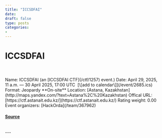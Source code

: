 ```yaml
---
title: "ICCSDFAI"
date: 
draft: false
type: posts
categories: 
- 
---
```

# ICCSDFAI

<br/>

<br/>
Name: ICCSDFAI (an [ICCSDFAI CTF](/ctf/1257) event.)  
Date: April 29, 2025, 11 a.m. — 30 April 2025, 17:00 UTC  [\[add to calendar\]](/event/2685.ics)  
Format: Jeopardy  
**On-site**  
Location: [Astana, Kazakhstan](http://maps.yandex.com/?text=Astana%2C%20Kazakhstan)  
Offical URL: [https://ctf.astanait.edu.kz/](https://ctf.astanait.edu.kz/)  
Rating weight: 0.00  
Event organizers: [HackOrda](/team/367962)

#### [Source](https://ctftime.org/event/2685)

<br/>
---
